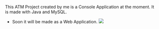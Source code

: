 This ATM Project created by me is a Console Application at the moment. 
It is made with Java and MySQL.
* Soon it will be made as a Web Application.
![](https://i.imgur.com/MtmQM0W.jpeg)
